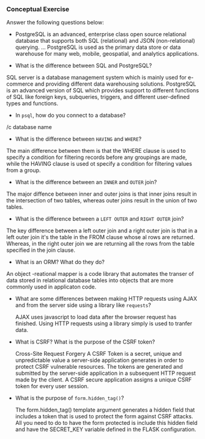 ### Conceptual Exercise

Answer the following questions below:

- PostgreSQL is an advanced, enterprise class open source relational database that supports both SQL (relational) and JSON (non-relational) querying. ... PostgreSQL is used as the primary data store or data warehouse for many web, mobile, geospatial, and analytics applications.



- What is the difference between SQL and PostgreSQL?

SQL server is a database management system which is mainly used for e-commerce and providing different data warehousing solutions. PostgreSQL is an advanced version of SQL which provides support to different functions of SQL like foreign keys, subqueries, triggers, and different user-defined types and functions.

- In `psql`, how do you connect to a database?

/c database name

- What is the difference between `HAVING` and `WHERE`?

The main difference between them is that the WHERE clause is used to specify a condition for filtering records before any groupings are made, while the HAVING clause is used ot specify a condition for filtering values from a group.

- What is the difference between an `INNER` and `OUTER` join?

The major diffence between inner and outer joins is that inner joins result in the intersection of two tables, whereas outer joins result in the union of two tables.

- What is the difference between a `LEFT OUTER` and `RIGHT OUTER` join?

The key difference between a left outer join and a right outer join is that in a left outer join it's the table in the FROM clause whose al rows are returned. Whereas, in the right outer join we are returning all the rows from the table specified in the join clause.

- What is an ORM? What do they do?

An object -reational mapper is a code library that automates the transer of data stored in relational database tables into objects that are more commonly used in applicaton code.

- What are some differences between making HTTP requests using AJAX 
  and from the server side using a library like `requests`?

  AJAX uses javascript to load data after the browser request has finished. Using HTTP requests using a library simply is used to tranfer data.

- What is CSRF? What is the purpose of the CSRF token?
  
  Cross-Site Request Forgery
  A CSRF Token is a secret, unique and unpredictable value a server-side application generates in order to protect CSRF vulnerable resources. The tokens are generated and submitted by the server-side application in a subsequent HTTP request made by the client. A CSRF secure application assigns a unique CSRF token for every user session.



- What is the purpose of `form.hidden_tag()`?

  The form.hidden_tag() template argument generates a hidden field that includes a token that is used to protect the form against CSRF attacks. All you need to do to have the form protected is include this hidden field and have the SECRET_KEY variable defined in the FLASK configuration.
